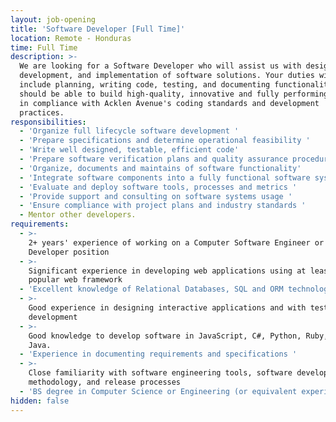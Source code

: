 ```yaml
---
layout: job-opening
title: 'Software Developer [Full Time]'
location: Remote - Honduras
time: Full Time
description: >-
  We are looking for a Software Developer who will assist us with design,
  development, and implementation of software solutions. Your duties will
  include planning, writing code, testing, and documenting functionality. You
  should be able to build high-quality, innovative and fully performing software
  in compliance with Acklen Avenue's coding standards and development
  practices. 
responsibilities:
  - 'Organize full lifecycle software development '
  - 'Prepare specifications and determine operational feasibility '
  - 'Write well designed, testable, efficient code'
  - 'Prepare software verification plans and quality assurance procedures '
  - 'Organize, documents and maintains of software functionality'
  - 'Integrate software components into a fully functional software system '
  - 'Evaluate and deploy software tools, processes and metrics '
  - 'Provide support and consulting on software systems usage '
  - 'Ensure compliance with project plans and industry standards '
  - Mentor other developers.
requirements:
  - >-
    2+ years' experience of working on a Computer Software Engineer or Software
    Developer position 
  - >-
    Significant experience in developing web applications using at least one
    popular web framework 
  - 'Excellent knowledge of Relational Databases, SQL and ORM technologies '
  - >-
    Good experience in designing interactive applications and with test-driven
    development 
  - >-
    Good knowledge to develop software in JavaScript, C#, Python, Ruby, PHP or
    Java. 
  - 'Experience in documenting requirements and specifications '
  - >-
    Close familiarity with software engineering tools, software development
    methodology, and release processes 
  - 'BS degree in Computer Science or Engineering (or equivalent experience) '
hidden: false
---
```


